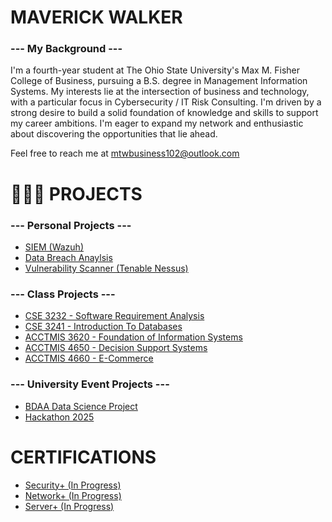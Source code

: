 <!-- ## Hi there 👋


**mtwbusiness102/mtwbusiness102** is a ✨ _special_ ✨ repository because its `README.md` (this file) appears on your GitHub profile.

Here are some ideas to get you started:

- 🔭 I’m currently working on ...
- 🌱 I’m currently learning ...
- 👯 I’m looking to collaborate on ...
- 🤔 I’m looking for help with ...
- 💬 Ask me about ...
- 📫 How to reach me: ...
- 😄 Pronouns: ...
- ⚡ Fun fact: ...
-->




# MAVERICK WALKER

<!-- [![Github Badge](http://img.shields.io/badge/-Github-black?style=flat-square&logo=github&link=https://github.com/mwbusiness104)](https://github.com/mwbusiness104)
<!-- [![Linkedin Badge](https://img.shields.io/badge/-LinkedIn-blue?style=flat-square&logo=Linkedin&logoColor=white&link=https://www.linkedin.com/in/maverickwalker/)](https://github.com/mwbusiness104) -->


### --- My Background ---
I'm a fourth-year student at The Ohio State University's Max M. Fisher College of Business, pursuing a B.S. degree in Management Information Systems. My interests lie at the intersection of business and technology, with a particular focus in Cybersecurity / IT Risk Consulting. I'm driven by a strong desire to build a solid foundation of knowledge and skills to support my career ambitions. I'm eager to expand my network and enthusiastic about discovering the opportunities that lie ahead.

Feel free to reach me at mtwbusiness102@outlook.com

<!--
### --- My Portfolio Website ---

https://mtwbusiness102.github.io/Portfolio-Website/ <!-- THIS WILL STILL LINK TO ALL PROJECTS: FOR CODE PROJECTS, SHOW WEBPAGE. FOR CYBERSECURITY, Show Proper Documentation With Screenshots--> 


<!-- ### Fun Facts --> 

   

# 👨🏽‍💻 PROJECTS


<!-- USE MYDFIR PROJECTS, TAKE SCREENSHOTS, and CREATE DIAGRAMS USING DRAW.IO -->


###  --- Personal Projects --- 
- <a href="https://github.com/mwbusiness104/Active-Directory-Home-Lab-/blob/main/README.md"> SIEM (Wazuh) </a>
- <a href="https://github.com/mwbusiness104/Active-Directory-Home-Lab-/blob/main/README.md"> Data Breach Anaylsis </a>
- <a href="https://github.com/mwbusiness104/Active-Directory-Home-Lab-/blob/main/README.md"> Vulnerability Scanner (Tenable Nessus) </a>

<!--

- <a href="https://github.com/mwbusiness104/Active-Directory-Home-Lab-/blob/main/README.md"> Active Directory Lab </a>
- <a href="https://github.com/mwbusiness104/Active-Directory-Home-Lab-/blob/main/README.md"> SOAR Lab </a>
- <a href="https://github.com/mwbusiness104/Active-Directory-Home-Lab-/blob/main/README.md"> Malware Analysis Lab </a>
- <a href="https://github.com/mwbusiness104/Active-Directory-Home-Lab-/blob/main/README.md"> Network Analysis Lab </a>

-->

###  --- Class Projects ---  
- <a href="https://github.com/mtwbusiness102/CSE3232project"> CSE 3232 - Software Requirement Analysis </a>
- <a href="https://github.com/mtwbusiness102/HACKOHIO12"> CSE 3241 - Introduction To Databases </a>
- <a href="https://github.com/mtwbusiness102/DS-2"> ACCTMIS 3620 - Foundation of Information Systems </a>
- <a href="https://github.com/mtwbusiness102/DS-2"> ACCTMIS 4650 - Decision Support Systems </a>
- <a href="https://github.com/mtwbusiness102/DS-2"> ACCTMIS 4660 - E-Commerce </a>
<!--  - <a href="https://github.com/mtwbusiness102/DS-2"> CYB102 - Intermediate Cybersecurity (CodePath) </a>
- <a href="https://github.com/mtwbusiness102/BUCKEYE-CTF-2025"> BuckeyeCTF 2025 </a> -->


<!--
###  --- Class Projects ---  
- <a href="https://github.com/mtwbusiness102/DS-2"> CYB102 - Intermediate Cybersecurity (CodePath) - XXX </a>
-->



###  --- University Event Projects ---  
- <a href="https://github.com/mtwbusiness102/DS-2"> BDAA Data Science Project </a>
- <a href="https://github.com/mtwbusiness102/HACKOHIO12"> Hackathon 2025 </a>
<!-- <a href="https://github.com/mtwbusiness102/HACKOHIO12"> BuckeyeCTF 2025 </a>
<!-- - <a href="https://github.com/mtwbusiness102/BUCKEYE-CTF-2025"> BuckeyeCTF 2025 </a> -->


# CERTIFICATIONS

- <a href="https://github.com/mtwbusiness102/DS-2"> Security+ (In Progress) </a>
- <a href="https://github.com/mtwbusiness102/DS-2"> Network+ (In Progress) </a>
- <a href="https://github.com/mtwbusiness102/DS-2"> Server+ (In Progress) </a>



<!--
- <a href="https://github.com/mtwbusiness102/HACKOHIO12"> CCNA </a>
- <a href="https://github.com/mtwbusiness102/HACKOHIO12"> AZ-500 </a>
- <a href="https://github.com/mtwbusiness102/HACKOHIO12"> AZ-700 </a>
- <a href="https://github.com/mtwbusiness102/HACKOHIO12"> TryHackMe Certifications </a>
- <a href="https://github.com/mtwbusiness102/HACKOHIO12"> HackTheBox Certifications </a>
- <a href="https://github.com/mtwbusiness102/HACKOHIO12"> CodePath Certifications </a>


<!--
### --- Class Projects ---
- <a href="https://github.com/mtwbusiness102/ACCTMIS-4630-PROJECTS"> ACCTMIS 4630 - Business Systems Application Development </a>
- <a href="https://github.com/mtwbusiness102/ACCTMIS-3620-PROJECTS"> ACCTMIS 3620 - Foundations of Information Systems </a>
- <a href="https://github.com/mtwbusiness102/CSE-3241-PROJECTS"> CSE 3241 - Introduction to Database Systems </a>
- <a href="https://github.com/mtwbusiness102/CSE-3232-PROJECTS"> CSE 3232 - Software Requirements Analysis </a>
- <a href="https://github.com/mtwbusiness102/CSE-3232-PROJECTS"> CSE 2123 - Data Structures Using Java </a>
- <a href="https://github.com/mtwbusiness102/CSE-3232-PROJECTS"> CSE 1223 - Introduction to Java Programming </a> 

<!-- - <a href="https://github.com/mtwbusiness102/BUCKEYE-CTF-2025"> OSU Cybersecurity Club Bootcamp CTF </a>



#### Class Projects
- <a href="https://github.com/mtwbusiness102/ACCTMIS-4630-PROJECTS"> ACCTMIS 4630 - Business Systems Application Development </a>
- <a href="https://github.com/mtwbusiness102/ACCTMIS-3620-PROJECTS"> ACCTMIS 3620 - Foundations of Information Systems </a>
- <a href="https://github.com/mtwbusiness102/CSE-3241-PROJECTS"> CSE 3241 - Introduction to Database Systems </a>
- <a href="https://github.com/mtwbusiness102/CSE-3232-PROJECTS"> CSE 3232 - Software Requirements Analysis </a>
- <a href="https://github.com/mtwbusiness102/CSE-3232-PROJECTS"> CSE 2123 - Data Structures Using Java </a>
- <a href="https://github.com/mtwbusiness102/CSE-3232-PROJECTS"> CSE 1223 - Introduction to Java Programming </a>



- <a href="https://github.com/mwbusiness104/Active-Directory-Home-Lab-/blob/main/README.md"> Active Directory Lab </a>
- <a href="https://github.com/mwbusiness104/Active-Directory-Home-Lab-/blob/main/README.md"> SOAR Lab </a>
- <a href="https://github.com/mwbusiness104/Active-Directory-Home-Lab-/blob/main/README.md"> SIEM Lab </a>
- <a href="https://github.com/mwbusiness104/Active-Directory-Home-Lab-/blob/main/README.md"> Vulnerability Management Lab </a>
- <a href="https://github.com/mwbusiness104/Active-Directory-Home-Lab-/blob/main/README.md"> Malware Analysis Lab </a>
- <a href="https://github.com/mwbusiness104/Active-Directory-Home-Lab-/blob/main/README.md"> Network Analysis Lab </a>
</div>


<!--
### --- Operating Systems ---
<div>
    <img src="https://img.shields.io/badge/-WINDOWS-0052CC?&style=for-the-badge&logo=cloud&logoColor=white"/>
    <img src="https://img.shields.io/badge/-LINUX-0052CC?&style=for-the-badge&logo=cloud&logoColor=white"/>
    <img src="https://img.shields.io/badge/-MAC OS-0052CC?&style=for-the-badge&logo=cloud&logoColor=white"/>
</div>


### --- Tools ---
<div>
    <img src="https://img.shields.io/badge/-Wireshark-0052CC?&style=for-the-badge&logo=cloud&logoColor=white"/>
    <img src="https://img.shields.io/badge/-Windows PowerShell-0052CC?&style=for-the-badge&logo=cloud&logoColor=white"/>
   <img src="https://img.shields.io/badge/-Mac OS Terminal-0052CC?&style=for-the-badge&logo=cloud&logoColor=white"/>
    <img src="https://img.shields.io/badge/-Tenable Nessus-0052CC?&style=for-the-badge&logo=cloud&logoColor=white"/>
    <img src="https://img.shields.io/badge/-Putty-0052CC?&style=for-the-badge&logo=cloud&logoColor=white"/>
</div>


### --- Programming Languages ---
<div>
   <img src="https://img.shields.io/badge/-Java-0052CC?&style=for-the-badge&logo=cloud&logoColor=white"/>
   <img src="https://img.shields.io/badge/-SQL-0052CC?&style=for-the-badge&logo=cloud&logoColor=white"/>
    <img src="https://img.shields.io/badge/-Python-0052CC?&style=for-the-badge&logo=cloud&logoColor=white"/>
    <img src="https://img.shields.io/badge/-HTML-0052CC?&style=for-the-badge&logo=cloud&logoColor=white"/>
    <img src="https://img.shields.io/badge/-CSS-0052CC?&style=for-the-badge&logo=cloud&logoColor=white"/>
   <img src="https://img.shields.io/badge/-Javascript-0052CC?&style=for-the-badge&logo=cloud&logoColor=white"/>
</div>




### --- Certifications ---
<div>
    <img src="https://img.shields.io/badge/-SECURITY+-0052CC?&style=for-the-badge&logo=cloud&logoColor=white"/>
    <img src="https://img.shields.io/badge/-CCNA-0052CC?&style=for-the-badge&logo=cloud&logoColor=white"/>
    <img src="https://img.shields.io/badge/-MC: Azure Security Enginner Associate-0052CC?&style=for-the-badge&logo=cloud&logoColor=white"/>
    <img src="https://img.shields.io/badge/-MC: Azure Network Enginner Associate-0052CC?&style=for-the-badge&logo=cloud&logoColor=white"/>
</div> 



<!--

## Stats 
<img alt="my stats" src="https://github-readme-stats.vercel.app/api?username=mwbusiness104"/>
